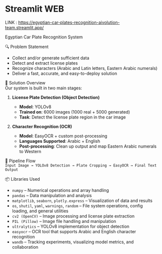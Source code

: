 # **Streamlit WEB**
LINK : https://egyptian-car-plates-recognition-aivolution-team.streamlit.app/

Egyptian Car Plate Recognition System

🔍 Problem Statement  
- Collect and/or generate sufficient data  
- Detect and extract license plates  
- Recognize characters (Arabic and Latin letters, Eastern Arabic numerals)  
- Deliver a fast, accurate, and easy-to-deploy solution  

🧠 Solution Overview  
Our system is built in two main stages:

1. **License Plate Detection (Object Detection)**  
   - **Model**: YOLOv8  
   - **Trained on**: 6000 images (1000 real + 5000 generated)  
   - **Task**: Detect the license plate region in the car image  

2. **Character Recognition (OCR)**  
   - **Model**: EasyOCR + custom post-processing  
   - **Languages Supported**: Arabic + English  
   - **Post-processing**: Clean up output and map Eastern Arabic numerals to Western  

🔁 Pipeline Flow  
`Input Image → YOLOv8 Detection → Plate Cropping → EasyOCR → Final Text Output`

📦 Libraries Used  
- `numpy` – Numerical operations and array handling  
- `pandas` – Data manipulation and analysis  
- `matplotlib`, `seaborn`, `plotly.express` – Visualization of data and results  
- `os`, `shutil`, `yaml`, `warnings`, `random` – File system operations, config loading, and general utilities  
- `cv2 (OpenCV)` – Image processing and license plate extraction  
- `PIL (Pillow)` – Image file handling and manipulation  
- `ultralytics` – YOLOv8 implementation for object detection  
- `easyocr` – OCR tool that supports Arabic and English character recognition  
- `wandb` – Tracking experiments, visualizing model metrics, and collaboration
